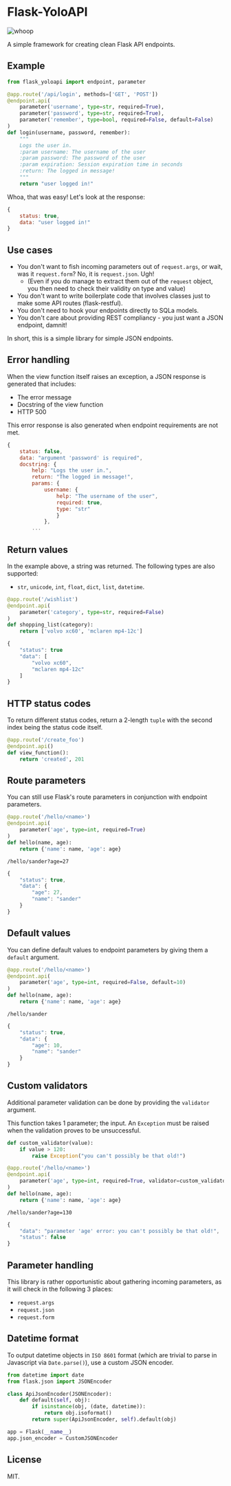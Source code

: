 # Flask-YoloAPI

![whoop](https://i.imgur.com/xVS3UGq.png)

A simple framework for creating clean Flask API endpoints.

Example
-------

```python
from flask_yoloapi import endpoint, parameter

@app.route('/api/login', methods=['GET', 'POST'])
@endpoint.api(
    parameter('username', type=str, required=True),
    parameter('password', type=str, required=True),
    parameter('remember', type=bool, required=False, default=False)
)
def login(username, password, remember):
    """
    Logs the user in.
    :param username: The username of the user
    :param password: The password of the user
    :param expiration: Session expiration time in seconds
    :return: The logged in message!
    """
    return "user logged in!"
```

Whoa, that was easy! Let's look at the response:

```javascript
{
    status: true,
    data: "user logged in!"
}
```

Use cases
-------------

- You don't want to fish incoming parameters out of `request.args`, or wait, was it `request.form`? No, it is `request.json`. Ugh!
    - (Even if you do manage to extract them out of the `request` object, you then need to check their validity on type and value)
- You don't want to write boilerplate code that involves classes just to make some API routes (flask-restful).
- You don't need to hook your endpoints directly to SQLa models.
- You don't care about providing REST compliancy - you just want a JSON endpoint, damnit!

In short, this is a simple library for simple JSON endpoints.


## Error handling

When the view function itself raises an exception, a JSON response is generated that includes:

- The error message
- Docstring of the view function
- HTTP 500

This error response is also generated when endpoint requirements are not met.

```javascript
{
    status: false,
    data: "argument 'password' is required",
    docstring: {
        help: "Logs the user in.",
        return: "The logged in message!",
        params: {
            username: {
                help: "The username of the user",
                required: true,
                type: "str"
                }
            },
        ...
```

## Return values
In the example above, a string was returned. The following types are also supported:

- `str`, `unicode`, `int`, `float`, `dict`, `list`, `datetime`.

```python
@app.route('/wishlist')
@endpoint.api(
    parameter('category', type=str, required=False)
)
def shopping_list(category):
    return ['volvo xc60', 'mclaren mp4-12c']
```

```javascript
{
    "status": true
    "data": [
        "volvo xc60", 
        "mclaren mp4-12c"
    ]
}
```

## HTTP status codes

To return different status codes, return a 2-length `tuple` with the second index being the status code itself.

```python
@app.route('/create_foo')
@endpoint.api()
def view_function():
    return 'created', 201
```

## Route parameters

You can still use Flask's route parameters in conjunction with endpoint parameters.

```python
@app.route('/hello/<name>')
@endpoint.api(
    parameter('age', type=int, required=True)
)
def hello(name, age):
    return {'name': name, 'age': age}
```

`/hello/sander?age=27`

```javascript
{
    "status": true,
    "data": {
        "age": 27, 
        "name": "sander"
    }
}
```

## Default values

You can define default values to endpoint parameters by giving them a `default` argument.

```python
@app.route('/hello/<name>')
@endpoint.api(
    parameter('age', type=int, required=False, default=10)
)
def hello(name, age):
    return {'name': name, 'age': age}
```
`/hello/sander`
```javascript
{
    "status": true,
    "data": {
        "age": 10, 
        "name": "sander"
    }
}
```

## Custom validators

Additional parameter validation can be done by providing the `validator` argument. 

This function takes 1 parameter; the input. An `Exception` must be raised when the validation proves to be unsuccessful.

```python
def custom_validator(value):
    if value > 120:
        raise Exception("you can't possibly be that old!")

@app.route('/hello/<name>')
@endpoint.api(
    parameter('age', type=int, required=True, validator=custom_validator)
)
def hello(name, age):
    return {'name': name, 'age': age}
```

`/hello/sander?age=130`

```javascript
{
    "data": "parameter 'age' error: you can't possibly be that old!", 
    "status": false
}
```

## Parameter handling

This library is rather opportunistic about gathering incoming parameters, as it will check in the following 3 places:

- `request.args`
- `request.json`
- `request.form`

## Datetime format

To output datetime objects in `ISO 8601` format (which are trivial to parse in Javascript via `Date.parse()`), use a custom JSON encoder.

```python
from datetime import date
from flask.json import JSONEncoder

class ApiJsonEncoder(JSONEncoder):
    def default(self, obj):
        if isinstance(obj, (date, datetime)):
            return obj.isoformat()
        return super(ApiJsonEncoder, self).default(obj)

app = Flask(__name__)
app.json_encoder = CustomJSONEncoder
```

License
-------------
MIT.
